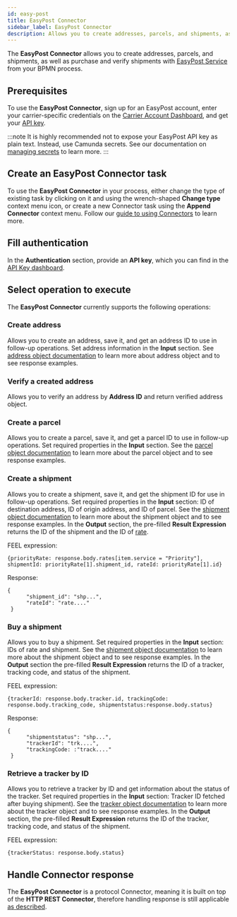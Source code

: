 ```yaml
---
id: easy-post
title: EasyPost Connector
sidebar_label: EasyPost Connector
description: Allows you to create addresses, parcels, and shipments, as well as purchase and verify shipments.
---
```


The **EasyPost Connector** allows you to create addresses, parcels, and shipments, as well as purchase and verify shipments with [EasyPost Service](https://www.easypost.com/) from your BPMN process.

## Prerequisites

To use the **EasyPost Connector**, sign up for an EasyPost account, enter your carrier-specific credentials on the [Carrier Account Dashboard](https://www.easypost.com/account/carriers), and get your [API key](https://www.easypost.com/account/api-keys).

:::note
It is highly recommended not to expose your EasyPost API key as plain text. Instead, use Camunda secrets.
See our documentation on [managing secrets](../../../components/console/manage-clusters/manage-secrets.md) to learn more.
:::

## Create an EasyPost Connector task

To use the **EasyPost Connector** in your process, either change the type of existing task by clicking on it and using the wrench-shaped **Change type** context menu icon, or create a new Connector task using the **Append Connector** context menu. Follow our [guide to using Connectors](../use-connectors.md) to learn more.

## Fill authentication

In the **Authentication** section, provide an **API key**, which you can find in the [API Key dashboard](https://www.easypost.com/account/api-keys).

## Select operation to execute

The **EasyPost Connector** currently supports the following operations:

### Create address

Allows you to create an address, save it, and get an address ID to use in follow-up operations.
Set address information in the **Input** section.
See [address object documentation](https://www.easypost.com/docs/api#addresses) to learn more about address object and to see response examples.

### Verify a created address

Allows you to verify an address by **Address ID** and return verified address object.

### Create a parcel

Allows you to create a parcel, save it, and get a parcel ID to use in follow-up operations.
Set required properties in the **Input** section.
See the [parcel object documentation](https://www.easypost.com/docs/api#parcels) to learn more about the parcel object and to see response examples.

### Create a shipment

Allows you to create a shipment, save it, and get the shipment ID for use in follow-up operations.
Set required properties in the **Input** section: ID of destination address, ID of origin address, and ID of parcel.
See the [shipment object documentation](https://www.easypost.com/docs/api#shipments) to learn more about the shipment object and to see response examples.
In the **Output** section, the pre-filled **Result Expression** returns the ID of the shipment and the ID of [rate](https://www.easypost.com/docs/api#rates).

FEEL expression:

```
{priorityRate: response.body.rates[item.service = "Priority"], shipmentId: priorityRate[1].shipment_id, rateId: priorityRate[1].id}
```

Response:

```
{
      "shipment_id": "shp...",
      "rateId": "rate...."
 }
```

### Buy a shipment

Allows you to buy a shipment. Set required properties in the **Input** section: IDs of rate and shipment.
See the [shipment object documentation](https://www.easypost.com/docs/api#buy-a-shipment) to learn more about the shipment object and to see response examples.
In the **Output** section the pre-filled **Result Expression** returns the ID of a tracker, tracking code, and status of the shipment.

FEEL expression:

```
{trackerId: response.body.tracker.id, trackingCode: response.body.tracking_code, shipmentstatus:response.body.status}
```

Response:

```
{
      "shipmentstatus": "shp...",
      "trackerId": "trk....",
      "trackingCode: :"track...."
 }
```

### Retrieve a tracker by ID

Allows you to retrieve a tracker by ID and get information about the status of the tracker.
Set required properties in the **Input** section: Tracker ID fetched after buying shipment).
See the [tracker object documentation](https://www.easypost.com/docs/api/java#trackers) to learn more about the tracker object and to see response examples.
In the **Output** section, the pre-filled **Result Expression** returns the ID of the tracker, tracking code, and status of the shipment.

FEEL expression:

```
{trackerStatus: response.body.status}
```

## Handle Connector response

The **EasyPost Connector** is a protocol Connector, meaning it is built on top of the **HTTP REST Connector**, therefore
handling response is still applicable [as described](./rest.md#response).
